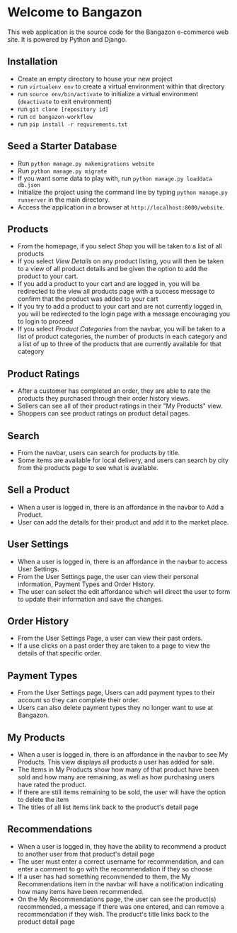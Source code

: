 # Welcome to Bangazon

This web application is the source code for the Bangazon e-commerce web site. It is powered by Python and Django.

## Installation
- Create an empty directory to house your new project
- run `virtualenv env` to create a virtual environment within that directory
- run `source env/bin/activate` to initialize a virtual environment (`deactivate` to exit environment)
- run `git clone [repository id]`
- run `cd bangazon-workflow`
- run `pip install -r requirements.txt`

## Seed a Starter Database
- Run `python manage.py makemigrations website`
- Run `python manage.py migrate`
- If you want some data to play with, run `python manage.py loaddata db.json`
- Initialize the project using the command line by typing `python manage.py runserver` in the main directory.
- Access the application in a browser at `http://localhost:8000/website`.

## Products
- From the homepage, if you select <em>Shop</em> you will be taken to a list of all products
- If you select <em>View Details</em> on any product listing, you will then be taken to a view of all product details and be given the option to add the product to your cart.
- If you add a product to your cart and are logged in, you will be redirected to the view all products page with a success message to confirm that the product was added to your cart
- If you try to add a product to your cart and are not currently logged in, you will be redirected to the login page with a message encouraging you to login to proceed
- If you select <em>Product Categories</em> from the navbar, you will be taken to a list of product categories, the number of products in each category and a list of up to three of the products that are currently available for that category

## Product Ratings
- After a customer has completed an order, they are able to rate the products they purchased through their order history views.
- Sellers can see all of their product ratings in their "My Products" view.
- Shoppers can see product ratings on product detail pages.

## Search
- From the navbar, users can search for products by title.
- Some items are available for local delivery, and users can search by city from the products page to see what is available.

## Sell a Product
- When a user is logged in, there is an affordance in the navbar to Add a Product.
- User can add the details for their product and add it to the market place.

## User Settings
- When a user is logged in, there is an affordance in the navbar to access User Settings.
- From the User Settings page, the user can view their personal information, Payment Types and Order History.
- The user can select the edit affordance which will direct the user to form to update their information and save the changes.

## Order History
- From the User Settings Page, a user can view their past orders.
- If a use clicks on a past order they are taken to a page to view the details of that specific order.

## Payment Types
- From the User Settings page, Users can add payment types to their account so they can complete their order.
- Users can also delete payment types they no longer want to use at Bangazon.

## My Products
- When a user is logged in, there is an affordance in the navbar to see My Products. This view displays all products a user has added for sale.
- The items in My Products show how many of that product have been sold and how many are remaining, as well as how purchasing users have rated the product.
- If there are still items remaining to be sold, the user will have the option to delete the item
- The titles of all list items link back to the product's detail page

## Recommendations
- When a user is logged in, they have the ability to recommend a product to another user from that product's detail page
- The user must enter a correct username for recommendation, and can enter a comment to go with the recommendation if they so choose
- If a user has had something recommended to them, the My Recommendations item in the navbar will have a notification indicating how many items have been recommended.
- On the My Recommendations page, the user can see the product(s) recommended, a message if there was one entered, and can remove a recommendation if they wish. The product's title links back to the product detail page
